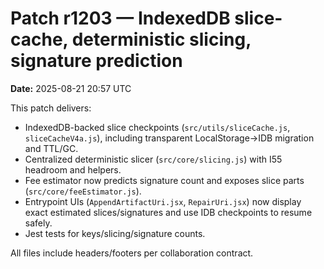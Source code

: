# Patch r1203 — IndexedDB slice-cache, deterministic slicing, signature prediction

**Date:** 2025-08-21 20:57 UTC

This patch delivers:
- IndexedDB-backed slice checkpoints (`src/utils/sliceCache.js`, `sliceCacheV4a.js`), including
  transparent LocalStorage→IDB migration and TTL/GC.
- Centralized deterministic slicer (`src/core/slicing.js`) with I55 headroom and helpers.
- Fee estimator now predicts signature count and exposes slice parts (`src/core/feeEstimator.js`).
- Entrypoint UIs (`AppendArtifactUri.jsx`, `RepairUri.jsx`) now display exact estimated
  slices/signatures and use IDB checkpoints to resume safely.
- Jest tests for keys/slicing/signature counts.

All files include headers/footers per collaboration contract.
